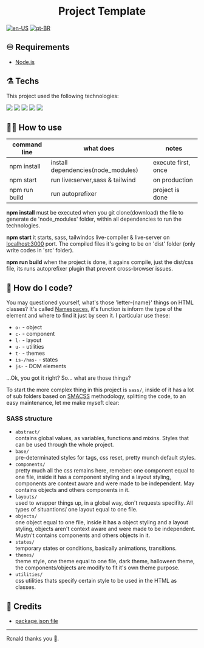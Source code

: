 <h1 align="center">Project Template</h1>

[![en-US](https://img.shields.io/badge/language-en--US-green)](https://github.com/rcnald/Project-Template/README.md)
[![pt-BR](https://img.shields.io/badge/language-pt--BR-gray)](https://github.com/rcnald/Project-Template/README.pt-BR.md)

## ♾️ Requirements

- [Node.js](https://nodejs.org/en/download/)


## ⚗️ Techs

This project used the following technologies:

<p align="left">
  <img src="https://img.shields.io/badge/HTML5-E34F26?style=for-the-badge&logo=html5&logoColor=white">
  <img src="https://img.shields.io/badge/CSS3-1572B6?style=for-the-badge&logo=css3&logoColor=white">
  <img src="https://img.shields.io/badge/JavaScript-F7DF1E?style=for-the-badge&logo=javascript&logoColor=black">
  <img src="https://img.shields.io/badge/Sass-CC6699?style=for-the-badge&logo=sass&logoColor=white">
  <img src="https://img.shields.io/badge/Tailwind_CSS-38B2AC?style=for-the-badge&logo=tailwind-css&logoColor=white">
</p>

## 👨‍💻 How to use

| command line  | what does                          | notes               |
|---------------|------------------------------------|---------------------|
| npm install   | install dependencies(node_modules) | execute first, once |
| npm start     | run live:server,sass & tailwind    | on production       |
| npm run build | run autoprefixer                   | project is done     |

**npm install** must be executed when you git clone(download) the file to generate de 'node_modules' folder, within all dependencies to run the technologies.

**npm start** it starts, sass, tailwindcs live-compiler & live-server on [localhost:3000](https://localhost:3000) port. The compiled files it's going to be on 'dist' folder (only write codes in 'src' folder).

**npm run build** when the project is done, it agains compile, just the dist/css file, its runs autoprefixer plugin that prevent cross-browser issues.

## 🤔 How do I code?

You may questioned yourself, what's those 'letter-{name}' things on HTML classes? It's called [Namespaces](https://csswizardry.com/2015/03/more-transparent-ui-code-with-namespaces/), it's function is inform the type of the element and where to find it just by seen it. I particular use these:
  - `o-` - object
  - `c-` - component
  - `l-` - layout
  - `u-` - utilities
  - `t-` - themes
  - `is-/has-` - states
  - `js-` - DOM elements

...Ok, you got it right? So... what are those things?

To start the more complex thing in this project is `sass/`, inside of it has a lot of sub folders based on [SMACSS](http://smacss.com) methodology, splitting the code, to an easy maintenance, let me make myseft clear:

### SASS structure

  - `abstract/`<br> contains global values, as variables, functions and mixins. Styles that can be used through the whole project.
  - `base/` <br> pre-determinated styles for tags, css reset, pretty munch default styles.
  - `components/` <br> pretty much all the css remains here, remeber: one component equal to one file, inside it has a component styling and a layout styling, components are context aware and were made to be independent. May contains objects and others components in it.
  - `layouts/` <br> used to wrapper things up, in a global way, don't requests specifity. All types of situantions/ one layout equal to one file.
  - `objects/` <br> one object equal to one file, inside it has a object styling and a layout styling, objects aren't context aware and were made to be independent. Mustn't contains components and others objects in it.
  - `states/` <br> temporary states or conditions, basically animations, transitions.
  - `themes/` <br> theme style, one theme equal to one file, dark theme, halloween theme, the components/objects are modify to fit it's own theme purpose.
  - `utilities/` <br> css utilities thats specify certain style to be used in the HTML as classes.

## 🔮 Credits

- [package.json file](https://thinkdobecreate.com/articles/minimum-static-site-sass-setup/)

---

Rcnald thanks you 🧙.
